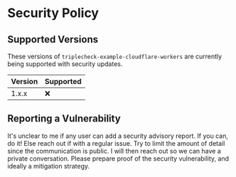 # Security Policy

## Supported Versions

These versions of `triplecheck-example-cloudflare-workers` are currently being supported with security updates.

| Version | Supported |
| ------- | --------- |
| 1.x.x   | :x:       |

## Reporting a Vulnerability

It's unclear to me if any user can add a security advisory report. If you can, do it! Else reach out if with a regular issue. Try to limit the amount of detail since the communication is public. I will then reach out so we can have a private conversation. Please prepare proof of the security vulnerability, and ideally a mitigation strategy.
